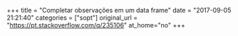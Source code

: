 +++
title = "Completar observações em um data frame"
date = "2017-09-05 21:21:40"
categories = ["sopt"]
original_url = "https://pt.stackoverflow.com/q/235106"
at_home="no"
+++

